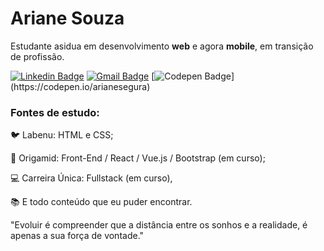 # Ariane Souza
Estudante asidua em desenvolvimento **web** e agora **mobile**, em transição de profissão. 


[![Linkedin Badge](https://img.shields.io/badge/-LinkedIn-blue?style=flat-square&logo=Linkedin&logoColor=white&link=https://www.linkedin.com/in/arianecssouza/)](https://www.linkedin.com/in/arianecssouza/)  [![Gmail Badge](https://img.shields.io/badge/-mailto:arisouza.contato@gmail.com-red?style=flat-square&logo=Gmail&logoColor=white&link=mailto:mailto:arisouza.contato@gmail.com)](mailto:arisouza.contato@gmail.com)  [![Codepen Badge](https://img.shields.io/badge/-Codepen-black?style=flat-square&logo=Codepen&logoColor=white&link=[https://codepen.io/arianesegura](https://codepen.io/arianesegura))](https://codepen.io/arianesegura)

### Fontes de estudo:

🐦 Labenu: HTML e CSS;

🎨 Origamid: Front-End / React / Vue.js / Bootstrap (em curso);

💻 Carreira Única: Fullstack (em curso),

📚 E todo conteúdo que eu puder encontrar.

"Evoluir é compreender que a distância entre os sonhos e a realidade, é apenas a sua força de vontade."
